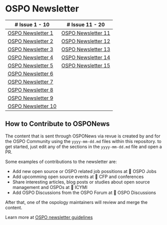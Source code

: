# OSPO Newsletter
| # Issue 1 - 10 | # Issue 11 - 20
| --- | --- |
|[OSPO Newsletter 1](https://www.getrevue.co/profile/osponews/issues/ospo-news-from-the-todo-group-690003)|[OSPO Newsletter 11](https://www.getrevue.co/profile/osponews/issues/ospo-news-from-the-todo-group-issue-11-1152400)| 
|[OSPO Newsletter 2](https://www.getrevue.co/profile/osponews/issues/ospo-news-from-the-todo-group-issue-2-702408)|[OSPO Newsletter 12](https://www.getrevue.co/profile/osponews/issues/ospo-news-from-the-todo-group-issue-12-1203556)|
|[OSPO Newsletter 3](https://www.getrevue.co/profile/osponews/issues/ospo-news-from-the-todo-group-issue-3-743456)|[OSPO Newsletter 13](https://www.getrevue.co/profile/osponews/issues/ospo-news-from-the-todo-group-issue-13-1244987)|
|[OSPO Newsletter 4](https://www.getrevue.co/profile/osponews/issues/ospo-news-from-the-todo-group-issue-4-784477)|[OSPO Newsletter 14](https://www.getrevue.co/profile/osponews/issues/ospo-news-from-the-todo-group-issue-14-1283029)|
|[OSPO Newsletter 5](https://www.getrevue.co/profile/osponews/issues/ospo-news-from-the-todo-group-issue-5-829053)|[OSPO Newsletter 15](https://www.getrevue.co/profile/osponews/issues/ospo-news-from-the-todo-group-issue-15-1334960)|
|[OSPO Newsletter 6](https://www.getrevue.co/profile/osponews/issues/ospo-news-from-the-todo-group-issue-6-908658)| |
|[OSPO Newsletter 7](https://www.getrevue.co/profile/osponews/issues/ospo-news-from-the-todo-group-issue-7-959516)| |
|[OSPO Newsletter 8](https://www.getrevue.co/profile/osponews/issues/ospo-news-from-the-todo-group-issue-8-1006062)| |
|[OSPO Newsletter 9](https://www.getrevue.co/profile/osponews/issues/ospo-news-from-the-todo-group-issue-9-1052380)| |
|[OSPO Newsletter 10](https://www.getrevue.co/profile/osponews/issues/ospo-news-from-the-todo-group-issue-10-1097933)| |

## How to Contribute to OSPONews

The content that is sent through OSPONews via revue is created by and for the OSPO Community using the `yyyy-mm-dd.md` files within this repository. to get started, just edit any of the sections in the `yyyy-mm-dd.md` file and open a PR. 

Some examples of contributions to the newsletter are:

* Add new open source or OSPO related job possitions at 🧳 OSPO Jobs
* Add upcomming open source events at 🚀 CFP and conferences
* Share interesting articles, blog posts or studies about open source management and OSPOs at 📌 ICYMI
* Add OSPO Discussions from the OSPO Forum at 🙋 OSPO Discussions

After that, one of the ospology maintainers will review and merge the content.

Learn more at [OSPO newsletter guidelines](https://github.com/todogroup/ospology/blob/main/newsletter/newsletter-guidelines.md)
